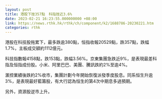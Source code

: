 ```yaml
---
layout: post
title: 港股下挫357點　科指挫近3.6%
date: 2023-02-21 16:23:55.000000000 +08:00
link: https://news.rthk.hk/rthk/ch/component/k2/1688786-20230221.htm
categories: rthk
---
```


港股在科技股拖累下，最多跌逾380點，恒指收報20529點，跌357點，跌幅1.7%，主板成交額約1112億元。

科技指數報4158點，跌153點，跌幅3.56%。京東集團急跌近9%，是表現最差科指及恒指成份股。小米、阿里巴巴、美團、騰訊跌約2%至逾4%。

滙控業績後跌約2%收市，集團計劃今年開始恢復派發季度股息。同系恒生升逾3%，是表現最好藍籌股，有大行認為恒生的第4次中期息多過預期。

另外，資源股逆市上升。
